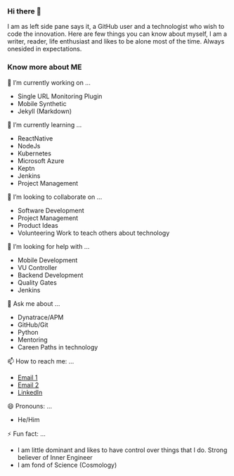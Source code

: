 ### Hi there 👋

<!--
**theharithsa/theharithsa** is a ✨ _special_ ✨ repository because its `README.md` (this file) appears on your GitHub profile.

Here are some ideas to get you started:

- 🔭 I’m currently working on ...
- 🌱 I’m currently learning ...
- 👯 I’m looking to collaborate on ...
- 🤔 I’m looking for help with ...
- 💬 Ask me about ...
- 📫 How to reach me: ...
- 😄 Pronouns: ...
- ⚡ Fun fact: ...
-->

I am as left side pane says it, a GitHub user and a technologist who wish to code the innovation. 
Here are few things you can know about myself, 
I am a writer, reader, life enthusiast and likes to be alone most of the time. Always onesided in expectations.

### Know more about ME
🔭 I’m currently working on ...
- Single URL Monitoring Plugin
- Mobile Synthetic
- Jekyll (Markdown)

🌱 I’m currently learning ...
- ReactNative
- NodeJs
- Kubernetes
- Microsoft Azure
- Keptn
- Jenkins
- Project Management

👯 I’m looking to collaborate on ...
- Software Development
- Project Management
- Product Ideas
- Volunteering Work to teach others about technology

🤔 I’m looking for help with ...
- Mobile Development
- VU Controller
- Backend Development 
- Quality Gates
- Jenkins

💬 Ask me about ...
- Dynatrace/APM
- GitHub/Git
- Python
- Mentoring
- Careen Paths in technology

📫 How to reach me: ...
- [Email 1](mailto:harithsa@thetechnologist.in)
- [Email 2](mailto:vishruth.harithsa@dynatrace.com)
- [LinkedIn](https://linkedin.com/in/theharithsa)

😄 Pronouns: ...
- He/Him

⚡ Fun fact: ...
- I am little dominant and likes to have control over things that I do. Strong believer of Inner Engineer
- I am fond of Science (Cosmology)

